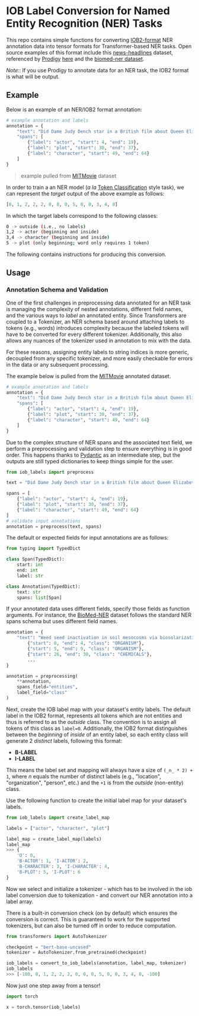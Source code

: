 # IOB Label Conversion for Named Entity Recognition (NER) Tasks

This repo contains simple functions for converting [IOB2-format](<https://en.wikipedia.org/wiki/Inside–outside–beginning_(tagging)>) NER annotation data into tensor formats for Transformer-based NER tasks. Open source examples of this format include this [news-headlines](https://raw.githubusercontent.com/explosion/prodigy-recipes/master/example-datasets/annotated_news_headlines-ORG-PERSON-LOCATION-ner.jsonl) dataset, referenced by [Prodigy](https://prodi.gy) [here](https://prodi.gy/docs#first-steps3) and the [biomed-ner dataset](https://huggingface.co/datasets/knowledgator/biomed_NER).

_Note:_: If you use Prodigy to annotate data for an NER task, the IOB2 format is what will be output.

## Example

Below is an example of an NER/IOB2 format annotation:

```python
# example annotation and labels
annotation = {
    "text": "Did Dame Judy Dench star in a British film about Queen Elizabeth?",
    "spans": [
        {"label": "actor", "start": 4, "end": 19},
        {"label": "plot", "start": 30, "end": 37},
        {"label": "character", "start": 49, "end": 64}
    ]
}
```

> example pulled from [MITMovie](https://groups.csail.mit.edu/sls/downloads/movie/) dataset

In order to train a an NER model (_a la_ [Token Classification](https://huggingface.co/docs/transformers/en/tasks/token_classification) style task), we can represent the _target_ output of the above example as follows:

```python
[0, 1, 2, 2, 2, 0, 0, 0, 5, 0, 0, 3, 4, 0]
```

In which the target labels correspond to the following classes:

```sh
0 -> outside (i.e., no labels)
1,2 -> actor (beginning and inside)
3,4 -> character (beginning and inside)
5 -> plot (only beginning; word only requires 1 token)
```

The following contains instructions for producing this conversion.

## Usage

### Annotation Schema and Validation

One of the first challenges in preprocessing data annotated for an NER task is managing the complexity of nested annotations, different field names, and the various ways to _label_ an annotated entity. Since Transformers are coupled to a Tokenizer, an NER schema based around attaching labels to tokens (e.g., words) introduces complexity because the labeled tokens will have to be converted for every different tokenizer. Additionally, this also allows any nuances of the tokenizer used in annotation to mix with the data.

For these reasons, assigning entity labels to string indices is more generic, decoupled from any specific tokenizer, and more easily checkable for errors in the data or any subsequent processing.

The example below is pulled from the [MITMovie](https://groups.csail.mit.edu/sls/downloads/movie/) annotated dataset.

```python
# example annotation and labels
annotation = {
    "text": "Did Dame Judy Dench star in a British film about Queen Elizabeth?",
    "spans": [
        {"label": "actor", "start": 4, "end": 19},
        {"label": "plot", "start": 30, "end": 37},
        {"label": "character", "start": 49, "end": 64}
    ]
}
```

Due to the complex structure of NER spans and the associated text field, we perform a preprocessing and validation step to ensure everything is in good order. This happens thanks to [Pydantic](https://docs.pydantic.dev/latest/) as an intermediate step, but the outputs are still typed dictionaries to keep things simple for the user.

```python
from iob_labels import preprocess

text = "Did Dame Judy Dench star in a British film about Queen Elizabeth?"

spans = [
    {"label": "actor", "start": 4, "end": 19},
    {"label": "plot", "start": 30, "end": 37},
    {"label": "character", "start": 49, "end": 64}
]
# validate input annotations
annotation = preprocess(text, spans)
```

The default or expected fields for input annotations are as follows:

```python
from typing import TypedDict

class Span(TypedDict):
    start: int
    end: int
    label: str

class Annotation(TypedDict):
    text: str
    spans: list[Span]
```

If your annotated data uses different fields, specify those fields as function arguments. For instance, the [BioMed-NER](https://huggingface.co/datasets/knowledgator/biomed_NER) dataset follows the standard NER spans schema but uses different field names.

```python
annotation = {
    "text": "Weed seed inactivation in soil mesocosms via biosolarization..." "entities": [
        {"start": 0, "end": 4, "class": "ORGANISM"},
        {"start": 5, "end": 9, "class": "ORGANISM"},
        {"start": 26, "end": 30, "class": "CHEMICALS"},
        ...
}

annotation = preprocessing(
    **annotation,
    spans_field="entities",
    label_field="class"
)
```

Next, create the IOB label map with your dataset's entity labels. The default label in the IOB2 format, represents all tokens which are not entities and thus is referred to as the _outside_ class. The convention is to assign all tokens of this class as `label=0`. Additionally, the IOB2 format distinguishes between the _beginning_ of _inside_ of an entity label, so each entity class will generate 2 _distinct_ labels, following this format:

- **B-LABEL**
- **I-LABEL**

This means the label set and mapping will always have a size of `(_n_ * 2) + 1`, where _n_ equals the number of distinct labels (e.g., "location", "organization", "person", etc.) and the `+1` is from the _outside_ (non-entity) class.

Use the following function to create the initial label map for your dataset's labels.

```python
from iob_labels import create_label_map

labels = ["actor", "character", "plot"]

label_map = create_label_map(labels)
label_map
>>> {
    'O': 0,
    'B-ACTOR': 1, 'I-ACTOR': 2,
    'B-CHARACTER': 3, 'I-CHARACTER': 4,
    'B-PLOT': 5, 'I-PLOT': 6
}
```

Now we select and initialize a tokenizer - which has to be involved in the iob label conversion due to tokenization - and convert our NER annotation into a label array.

There is a built-in conversion check (on by default) which ensures the conversion is correct. This is guaranteed to work for the supported tokenizers, but can also be turned off in order to reduce computation.

```python
from transformers import AutoTokenizer

checkpoint = "bert-base-uncased"
tokenizer = AutoTokenizer.from_pretrained(checkpoint)

iob_labels = convert_to_iob_labels(annotation, label_map, tokenizer)
iob_labels
>>> [-100, 0, 1, 2, 2, 2, 0, 0, 0, 5, 0, 0, 3, 4, 0, -100]
```

Now just one step away from a tensor!

```python
import torch

x = torch.tensor(iob_labels)
```
